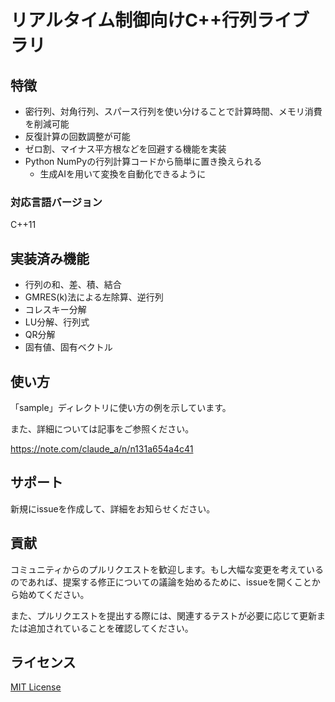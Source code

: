 # リアルタイム制御向けC++行列ライブラリ

## 特徴

- 密行列、対角行列、スパース行列を使い分けることで計算時間、メモリ消費を削減可能
- 反復計算の回数調整が可能
- ゼロ割、マイナス平方根などを回避する機能を実装
- Python NumPyの行列計算コードから簡単に置き換えられる
  - 生成AIを用いて変換を自動化できるように

### 対応言語バージョン

C++11

## 実装済み機能

- 行列の和、差、積、結合
- GMRES(k)法による左除算、逆行列
- コレスキー分解
- LU分解、行列式
- QR分解
- 固有値、固有ベクトル

## 使い方

「sample」ディレクトリに使い方の例を示しています。

また、詳細については記事をご参照ください。

https://note.com/claude_a/n/n131a654a4c41

## サポート

新規にissueを作成して、詳細をお知らせください。

## 貢献

コミュニティからのプルリクエストを歓迎します。もし大幅な変更を考えているのであれば、提案する修正についての議論を始めるために、issueを開くことから始めてください。

また、プルリクエストを提出する際には、関連するテストが必要に応じて更新または追加されていることを確認してください。

## ライセンス

[MIT License](./LICENSE.txt)
